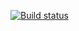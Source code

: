 [![Build status](https://ci.appveyor.com/api/projects/status/frkwwb8dtdolhi1u?svg=true)](https://ci.appveyor.com/project/DimkaIscariah/allure-fbyxb)